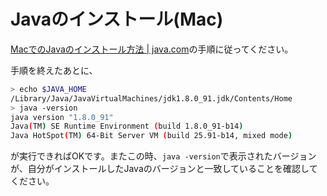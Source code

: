 # Javaのインストール(Mac)

[MacでのJavaのインストール方法 | java.com](https://java.com/ja/download/help/mac_install.xml)の手順に従ってください。

手順を終えたあとに、

```sh
> echo $JAVA_HOME
/Library/Java/JavaVirtualMachines/jdk1.8.0_91.jdk/Contents/Home
> java -version
java version "1.8.0_91"
Java(TM) SE Runtime Environment (build 1.8.0_91-b14)
Java HotSpot(TM) 64-Bit Server VM (build 25.91-b14, mixed mode)
```
が実行できればOKです。またこの時、`java -version`で表示されたバージョンが、自分がインストールしたJavaのバージョンと一致していることを確認してください。
